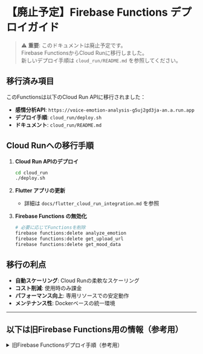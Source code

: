 # 【廃止予定】Firebase Functions デプロイガイド

> ⚠️ **重要**: このドキュメントは廃止予定です。  
> Firebase FunctionsからCloud Runに移行しました。  
> 新しいデプロイ手順は `cloud_run/README.md` を参照してください。

## 移行済み項目

このFunctionsは以下のCloud Run APIに移行されました：

- **感情分析API**: `https://voice-emotion-analysis-g5uj2gd3ja-an.a.run.app`
- **デプロイ手順**: `cloud_run/deploy.sh`
- **ドキュメント**: `cloud_run/README.md`

## Cloud Runへの移行手順

1. **Cloud Run APIのデプロイ**
   ```bash
   cd cloud_run
   ./deploy.sh
   ```

2. **Flutter アプリの更新**
   - 詳細は `docs/flutter_cloud_run_integration.md` を参照

3. **Firebase Functions の無効化**
   ```bash
   # 必要に応じてFunctionsを削除
   firebase functions:delete analyze_emotion
   firebase functions:delete get_upload_url
   firebase functions:delete get_mood_data
   ```

## 移行の利点

- **自動スケーリング**: Cloud Runの柔軟なスケーリング
- **コスト削減**: 使用時のみ課金
- **パフォーマンス向上**: 専用リソースでの安定動作
- **メンテナンス性**: Dockerベースの統一環境

---

## 以下は旧Firebase Functions用の情報（参考用）

<details>
<summary>旧Firebase Functionsデプロイ手順（参考用）</summary>

### 前提条件

1. **Firebase CLI のインストール**
   ```bash
   npm install -g firebase-tools
   ```

2. **Firebase プロジェクトの初期化**
   ```bash
   firebase login
   firebase use --add  # プロジェクトを選択
   ```

3. **Python 3.11 のインストール確認**
   ```bash
   python3 --version  # 3.11以上であることを確認
   ```

### モデルファイルの配置

デプロイ前に、以下の3つのモデルファイルを `functions/models/` ディレクトリに配置してください：

- `best_emotion_classifier_pipeline.pkl`
- `best_emotion_regressor_pipeline.pkl`
- `label_encoder.pkl`

```bash
# ファイルの存在確認
ls -la functions/models/
```

### デプロイ手順

1. **プロジェクトルートディレクトリに移動**
   ```bash
   cd /path/to/voice_dairy_app
   ```

2. **Firebase Functions の初期化（初回のみ）**
   ```bash
   firebase init functions
   ```
   - 言語として Python を選択
   - 既存の functions ディレクトリを使用

3. **デプロイの実行**
   ```bash
   firebase deploy --only functions
   ```

</details>
